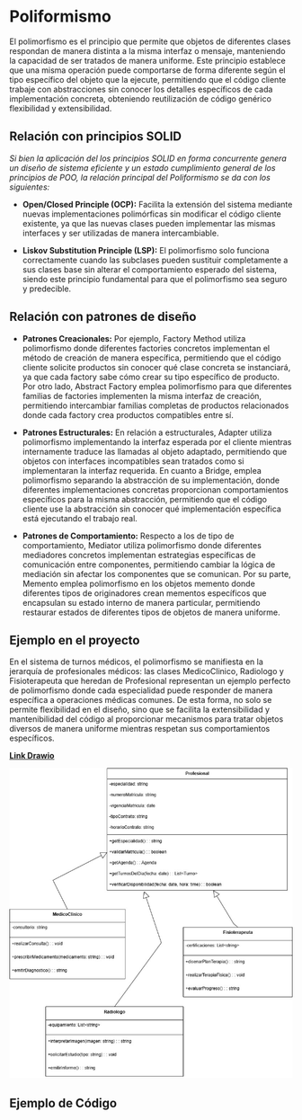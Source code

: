 # Poliformismo

El polimorfismo es el principio que permite que objetos de diferentes clases respondan de manera distinta a la misma interfaz o mensaje, manteniendo la capacidad de ser tratados de manera uniforme. Este principio establece que una misma operación puede comportarse de forma diferente según el tipo específico del objeto que la ejecute, permitiendo que el código cliente trabaje con abstracciones sin conocer los detalles específicos de cada implementación concreta, obteniendo reutilización de código genérico flexibilidad y extensibilidad. 

## Relación con principios SOLID

*Si bien la aplicación del los principios SOLID en forma concurrente genera un diseño de sistema eficiente y un estado cumplimiento general de los principios de POO, la relación principal del Poliformismo se da con los siguientes:*

+ **Open/Closed Principle (OCP):** Facilita la extensión del sistema mediante nuevas implementaciones polimórficas sin modificar el código cliente existente, ya que las nuevas clases pueden implementar las mismas interfaces y ser utilizadas de manera intercambiable.

+ **Liskov Substitution Principle (LSP):** El polimorfismo solo funciona correctamente cuando las subclases pueden sustituir completamente a sus clases base sin alterar el comportamiento esperado del sistema, siendo este principio fundamental para que el polimorfismo sea seguro y predecible.

## Relación con patrones de diseño

+ **Patrones Creacionales:** Por ejemplo, Factory Method utiliza polimorfismo donde diferentes factories concretos implementan el método de creación de manera específica, permitiendo que el código cliente solicite productos sin conocer qué clase concreta se instanciará, ya que cada factory sabe cómo crear su tipo específico de producto. Por otro lado, Abstract Factory emplea polimorfismo para que diferentes familias de factories implementen la misma interfaz de creación, permitiendo intercambiar familias completas de productos relacionados donde cada factory crea productos compatibles entre sí.

+ **Patrones Estructurales:** En relación a estructurales, Adapter utiliza polimorfismo implementando la interfaz esperada por el cliente mientras internamente traduce las llamadas al objeto adaptado, permitiendo que objetos con interfaces incompatibles sean tratados como si implementaran la interfaz requerida. En cuanto a Bridge, emplea polimorfismo separando la abstracción de su implementación, donde diferentes implementaciones concretas proporcionan comportamientos específicos para la misma abstracción, permitiendo que el código cliente use la abstracción sin conocer qué implementación específica está ejecutando el trabajo real.

+ **Patrones de Comportamiento:** Respecto a los de tipo de comportamiento, Mediator utiliza polimorfismo donde diferentes mediadores concretos implementan estrategias específicas de comunicación entre componentes, permitiendo cambiar la lógica de mediación sin afectar los componentes que se comunican. Por su parte, Memento emplea polimorfismo en los objetos memento donde diferentes tipos de originadores crean mementos específicos que encapsulan su estado interno de manera particular, permitiendo restaurar estados de diferentes tipos de objetos de manera uniforme.

## Ejemplo en el proyecto

En el sistema de turnos médicos, el polimorfismo se manifiesta en la jerarquía de profesionales médicos: las clases MedicoClinico, Radiologo y Fisioterapeuta que heredan de Profesional representan un ejemplo perfecto de polimorfismo donde cada especialidad puede responder de manera específica a operaciones médicas comunes. De esta forma, no solo se permite flexibilidad en el diseño, sino que se facilita la extensibilidad y mantenibilidad del código al proporcionar mecanismos para tratar objetos diversos de manera uniforme mientras respetan sus comportamientos específicos.

[**Link Drawio**](https://drive.google.com/file/d/1y0vTbJRasJFrk-96eqUQ9xebRLURWaHm/view?usp=sharing)

![Ejemplo_Poliformismo](imagenes/EJEMPLO_POLIFORMISMO.jpg)

## Ejemplo de Código
